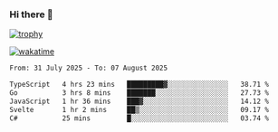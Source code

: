 ### Hi there 👋

[![trophy](https://github-profile-trophy.vercel.app/?username=cxnky&theme=dracula)](https://github.com/ryo-ma/github-profile-trophy)

[![wakatime](https://wakatime.com/badge/user/1c39c599-5497-41b9-a5be-2c4676e7fd23.svg)](https://wakatime.com/@1c39c599-5497-41b9-a5be-2c4676e7fd23)
<!--START_SECTION:waka-->

```txt
From: 31 July 2025 - To: 07 August 2025

TypeScript   4 hrs 23 mins   █████████▓░░░░░░░░░░░░░░░   38.71 %
Go           3 hrs 8 mins    ███████░░░░░░░░░░░░░░░░░░   27.73 %
JavaScript   1 hr 36 mins    ███▓░░░░░░░░░░░░░░░░░░░░░   14.12 %
Svelte       1 hr 2 mins     ██▒░░░░░░░░░░░░░░░░░░░░░░   09.17 %
C#           25 mins         █░░░░░░░░░░░░░░░░░░░░░░░░   03.74 %
```

<!--END_SECTION:waka-->
